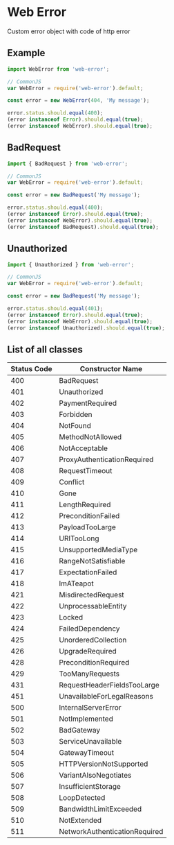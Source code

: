 Web Error
=========

Custom error object with code of http error

## Example

```js
import WebError from 'web-error';

// CommonJS
var WebError = require('web-error').default;

const error = new WebError(404, 'My message');

error.status.should.equal(400);
(error instanceof Error).should.equal(true);
(error instanceof WebError).should.equal(true);
```

## BadRequest

```js
import { BadRequest } from 'web-error';

// CommonJS
var WebError = require('web-error').default;

const error = new BadRequest('My message');

error.status.should.equal(400);
(error instanceof Error).should.equal(true);
(error instanceof WebError).should.equal(true);
(error instanceof BadRequest).should.equal(true);
```

## Unauthorized

```js
import { Unauthorized } from 'web-error';

// CommonJS
var WebError = require('web-error').default;

const error = new BadRequest('My message');

error.status.should.equal(401);
(error instanceof Error).should.equal(true);
(error instanceof WebError).should.equal(true);
(error instanceof Unauthorized).should.equal(true);
```

## List of all classes

|Status Code|Constructor Name             |
|-----------|-----------------------------|
|400        |BadRequest                   |
|401        |Unauthorized                 |
|402        |PaymentRequired              |
|403        |Forbidden                    |
|404        |NotFound                     |
|405        |MethodNotAllowed             |
|406        |NotAcceptable                |
|407        |ProxyAuthenticationRequired  |
|408        |RequestTimeout               |
|409        |Conflict                     |
|410        |Gone                         |
|411        |LengthRequired               |
|412        |PreconditionFailed           |
|413        |PayloadTooLarge              |
|414        |URITooLong                   |
|415        |UnsupportedMediaType         |
|416        |RangeNotSatisfiable          |
|417        |ExpectationFailed            |
|418        |ImATeapot                    |
|421        |MisdirectedRequest           |
|422        |UnprocessableEntity          |
|423        |Locked                       |
|424        |FailedDependency             |
|425        |UnorderedCollection          |
|426        |UpgradeRequired              |
|428        |PreconditionRequired         |
|429        |TooManyRequests              |
|431        |RequestHeaderFieldsTooLarge  |
|451        |UnavailableForLegalReasons   |
|500        |InternalServerError          |
|501        |NotImplemented               |
|502        |BadGateway                   |
|503        |ServiceUnavailable           |
|504        |GatewayTimeout               |
|505        |HTTPVersionNotSupported      |
|506        |VariantAlsoNegotiates        |
|507        |InsufficientStorage          |
|508        |LoopDetected                 |
|509        |BandwidthLimitExceeded       |
|510        |NotExtended                  |
|511        |NetworkAuthenticationRequired|
